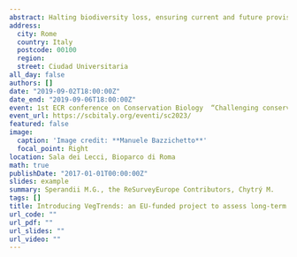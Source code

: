 ```yaml
---
abstract: Halting biodiversity loss, ensuring current and future provisioning of ecosystem services, and protecting natural habitats are core priorities of worldwide conservation agendas. Yet, across most of the globe, ecosystems are experiencing degradation and fragmentation, many terrestrial habitats are currently assessed as "threatened", and the extent to which existing protected areas effectively safeguard biodiversity is debated. Quantitative assessments of biodiversity change are essential to achieve conservation goals. In particular, as many ecosystem services depend on plants, reliable estimates of long-term vegetation change are needed as a benchmark for future monitoring and reporting, as well as to plan and undertake effective conservation measures. We hereby present VegTrends, a new EU-funded project aimed at i) providing a multi-habitat assessment of temporal changes in taxonomic, functional and phylogenetic diversity of vegetation across biological scales (community and species); ii) evaluating the effectiveness of protected areas (Natura2000 + Emerald Network) in conserving European habitats. Building on an unprecedented amount of previously-disconnected datasets now included in the ReSurveyEurope database, VegTrends will allow producing the first comprehensive and representative report of temporal trends in the vegetation of European open habitats. Specific research questions and the state of the art of the project will be presented, and preliminary insights related to the first aim will be discussed.
address:
  city: Rome
  country: Italy
  postcode: 00100
  region:
  street: Ciudad Universitaria
all_day: false
authors: []
date: "2019-09-02T18:00:00Z"
date_end: "2019-09-06T18:00:00Z"
event: 1st ECR conference on Conservation Biology  “Challenging conservation - adattarsi al cambiamento".
event_url: https://scbitaly.org/eventi/sc2023/
featured: false
image:
  caption: 'Image credit: **Manuele Bazzichetto**'
  focal_point: Right
location: Sala dei Lecci, Bioparco di Roma
math: true
publishDate: "2017-01-01T00:00:00Z"
slides: example
summary: Sperandii M.G., the ReSurveyEurope Contributors, Chytrý M.
tags: []
title: Introducing VegTrends: an EU-funded project to assess long-term trends in European vegetation and evaluating the effectiveness of protected areas
url_code: ""
url_pdf: ""
url_slides: ""
url_video: ""
---
```

